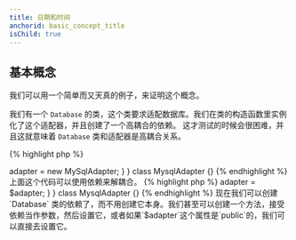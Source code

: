 ```yaml
---
title: 日期和时间
anchorid: basic_concept_title
isChild: true
---
```


<h2 id="basic_concept_title">基本概念</h2>

我们可以用一个简单而又天真的例子，来证明这个概念。

我们有一个 `Database` 的类，这个类要求适配数据库。我们在类的构造函数里实例化了这个适配器，并且创建了一个高耦合的依赖。 这才测试的时候会很困难，并且这就意味着 `Database` 类和适配器是高耦合关系。

{% highlight php %}

<?php

namespace Database;

class Database
{
    protected $adapter;

    public function __construct()
    {
        $this->adapter = new MySqlAdapter;
    }
}

class MysqlAdapter {}

{% endhighlight %}

上面这个代码可以使用依赖来解耦合。

{% highlight php %}

<?php

namespace Database;

class Database
{
    protected $adapter;

    public function __construct(MySqlAdapter $adapter)
    {
        $this->adapter = $adapter;
    }
}

class MysqlAdapter {}

{% endhighlight %}

现在我们可以创建 `Database` 类的依赖了，而不用创建它本身。我们甚至可以创建一个方法，接受依赖当作参数，然后设置它，或者如果`$adapter`这个属性是`public`的，我们可以直接去设置它。
